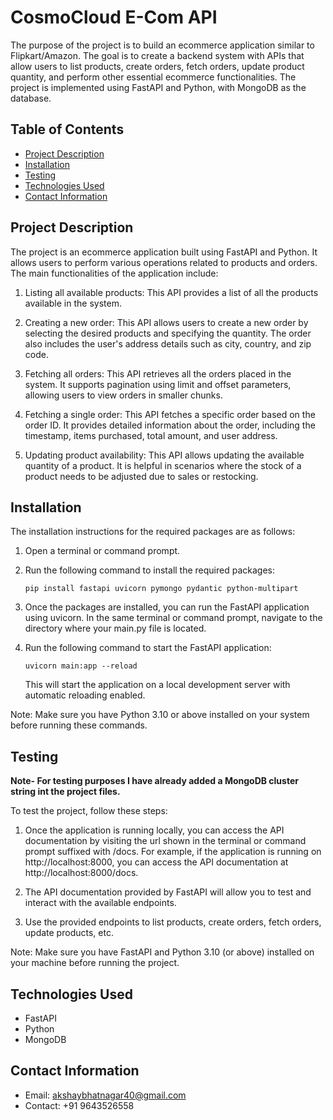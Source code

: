 # CosmoCloud E-Com API

The purpose of the project is to build an ecommerce application similar to Flipkart/Amazon. The goal is to create a backend system with APIs that allow users to list products, create orders, fetch orders, update product quantity, and perform other essential ecommerce functionalities. The project is implemented using FastAPI and Python, with MongoDB as the database.

## Table of Contents

- [Project Description](#project-description)
- [Installation](#installation)
- [Testing](#testing)
- [Technologies Used](#technologies-used)
- [Contact Information](#contact-information)

## Project Description

The project is an ecommerce application built using FastAPI and Python. It allows users to perform various operations related to products and orders. The main functionalities of the application include:

1. Listing all available products: This API provides a list of all the products available in the system.

2. Creating a new order: This API allows users to create a new order by selecting the desired products and specifying the quantity. The order also includes the user's address details such as city, country, and zip code.

3. Fetching all orders: This API retrieves all the orders placed in the system. It supports pagination using limit and offset parameters, allowing users to view orders in smaller chunks.

4. Fetching a single order: This API fetches a specific order based on the order ID. It provides detailed information about the order, including the timestamp, items purchased, total amount, and user address.

5. Updating product availability: This API allows updating the available quantity of a product. It is helpful in scenarios where the stock of a product needs to be adjusted due to sales or restocking.

## Installation

The installation instructions for the required packages are as follows:

1. Open a terminal or command prompt.
2. Run the following command to install the required packages:

   ```
   pip install fastapi uvicorn pymongo pydantic python-multipart
   ```

3. Once the packages are installed, you can run the FastAPI application using uvicorn. In the same terminal or command prompt, navigate to the directory where your main.py file is located.
4. Run the following command to start the FastAPI application:

   ```
   uvicorn main:app --reload
   ```

   This will start the application on a local development server with automatic reloading enabled.

Note: Make sure you have Python 3.10 or above installed on your system before running these commands.

## Testing

**Note- For testing purposes I have already added a MongoDB cluster string int the project files.**

To test the project, follow these steps:

1. Once the application is running locally, you can access the API documentation by visiting the url shown in the terminal or command prompt suffixed with /docs. For example, if the application is running on http://localhost:8000, you can access the API documentation at http://localhost:8000/docs.

2. The API documentation provided by FastAPI will allow you to test and interact with the available endpoints.

3. Use the provided endpoints to list products, create orders, fetch orders, update products, etc.
   

Note: Make sure you have FastAPI and Python 3.10 (or above) installed on your machine before running the project.

## Technologies Used

- FastAPI
- Python
- MongoDB

## Contact Information

- Email: [akshaybhatnagar40@gmail.com](mailto:akshaybhatnagar40@gmail.com)
- Contact: +91 9643526558

